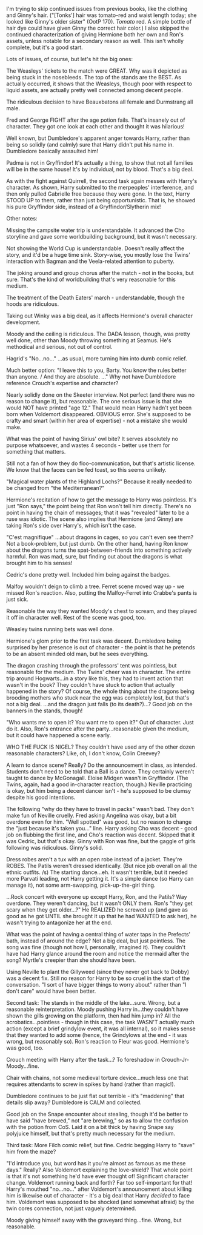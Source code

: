 I'm trying to skip continued issues from previous books, like the clothing and Ginny's hair.  ("[Tonks'] hair was tomato-red and waist length today; she looked like Ginny's older sister" (OotP 170).  *Tomato* red.  A simple bottle of hair dye could have given Ginny the correct hair color.)  I also skipped the continued characterization of giving Hermione both her own and Ron's assets, unless notable for a secondary reason as well.  This isn't wholly complete, but it's a good start.


Lots of issues, of course, but let's hit the big ones:

The Weasleys' tickets to the match were GREAT.  Why was it depicted as being stuck in the nosebleeds.  The top of the stands are the BEST.  As actually occurred, it shows that the Weasleys, though poor with respect to liquid assets, are actually pretty well connected among decent people.

The ridiculous decision to have Beauxbatons all female and Durmstrang all male.

Fred and George FIGHT after the age potion fails.  That's insanely out of character.  They got one look at each other and thought it was hilarious!

Well known, but Dumbledore's apparent anger towards Harry, rather than being so solidly (and calmly) sure that Harry didn't put his name in.  Dumbledore basically assaulted him!

Padma is not in Gryffindor!  It's actually a thing, to show that not all families will be in the same house!  It's by individual, not by blood.  That's a big deal.

As with the fight against Quirrell, the second task again messes with Harry's character.  As shown, Harry submitted to the merpeoples' interference, and then only pulled Gabrielle free because they were gone.  In the text, Harry STOOD UP to them, rather than just being opportunistic.  That is, he showed his pure Gryffindor side, instead of a Gryffindor/Slytherin mix!



Other notes:

Missing the campsite water trip is understandable.  It advanced the Cho storyline and gave some worldbuilding background, but it wasn't necessary.

Not showing the World Cup is understandable.  Doesn't really affect the story, and it'd be a huge time sink.  Story-wise, you mostly lose the Twins' interaction with Bagman and the Veela-related attention to puberty.

The joking around and group chorus after the match - not in the books, but sure.  That's the kind of worldbuilding that's very reasonable for this medium.

The treatment of the Death Eaters' march - understandable, though the hoods are ridiculous.

Taking out Winky was a big deal, as it affects Hermione's overall character development.

Moody and the ceiling is ridiculous.  The DADA lesson, though, was pretty well done, other than Moody throwing something at Seamus.  He's methodical and serious, not out of control.

Hagrid's "No...no..."  ...as usual, more turning him into dumb comic relief.

Much better option: "I leave this to you, Barty.  You know the rules better than anyone. / And they are absolute. ..."  Why not have Dumbledore reference Crouch's expertise and character?

Nearly solidly done on the Skeeter interview.  Not perfect (and there was no reason to change it), but reasonable.  The one serious issue is that she would NOT have printed "age 12."  That would mean Harry hadn't yet been born when Voldemort disappeared.  OBVIOUS error.  She's supposed to be crafty and smart (within her area of expertise) - not a mistake she would make.

What was the point of having Sirius' owl bite?  It serves absolutely no purpose whatsoever, and wastes 4 seconds - better use them for something that matters.

Still not a fan of how they do floo-communication, but that's artistic license.  We know that the faces can be fed toast, so this seems unlikely.

"Magical water plants of the Highland Lochs?"  Because it really needed to be changed from "the Mediterranean?"

Hermione's recitation of how to get the message to Harry was pointless.  It's just "Ron says," the point being that Ron won't tell him directly.  There's no point in having the chain of messages; that it was "revealed" later to be a ruse was idiotic.  The scene also implies that Hermione (and Ginny) are taking Ron's side over Harry's, which isn't the case.

"C'est magnifique" ...about dragons in cages, so you can't even see them?  Not a book-problem, but just dumb.  On the other hand, having Ron know about the dragons turns the spat-between-friends into something actively harmful.  Ron was mad, sure, but finding out about the dragons is what brought him to his senses!

Cedric's done pretty well.  Included him being against the badges.

Malfoy wouldn't deign to climb a tree.  Ferret scene moved way up - we missed Ron's reaction.  Also, putting the Malfoy-Ferret into Crabbe's pants is just sick.

Reasonable the way they wanted Moody's chest to scream, and they played it off in character well.  Rest of the scene was good, too.

Weasley twins running bets was well done.

Hermione's glom prior to the first task was decent.  Dumbledore being surprised by her presence is out of character - the point is that he pretends to be an absent minded old man, but he sees everything.

The dragon crashing through the professors' tent was pointless, but reasonable for the medium.  The Twins' cheer was in character.  The entire trip around Hogwarts...in a story like this, they had to invent action that wasn't in the book?  They couldn't have stuck to action that actually happened in the story?  Of course, the whole thing about the dragons being brooding mothers who stuck near the egg was completely lost, but that's not a big deal.  ...and the dragon just falls (to its death?)...?  Good job on the banners in the stands, though!

"Who wants me to open it?  You want me to open it?"  Out of character.  Just do it.  Also, Ron's entrance after the party...reasonable given the medium, but it could have happened a scene early.

WHO THE FUCK IS NIGEL?  They couldn't have used any of the other dozen reasonable characters?  Like, oh, I don't know, Colin Creevey?

A learn to dance scene?  Really?  Do the announcement in class, as intended.  Students don't need to be told that a Ball is a dance.  They certainly weren't taught to dance by McGonagall.  Eloise Midgen wasn't in Gryffindor.  (The Twins, again, had a good in-character reaction, though.)  Neville practicing is okay, but him being a decent dancer isn't - he's supposed to be clumsy despite his good intentions.

The following "why do they have to travel in packs" wasn't bad.  They don't make fun of Neville cruelly.  Fred asking Angelina was okay, but a bit overdone even for him.  "Well spotted" was good, but no reason to change the "just because it's taken you..." line.  Harry asking Cho was decent - good job on flubbing the first line, and Cho's reaction was decent.  Skipped that it was Cedric, but that's okay.  Ginny with Ron was fine, but the gaggle of girls following was ridiculous.  Ginny's solid.

Dress robes aren't a tux with an open robe instead of a jacket.  They're ROBES.  The Patils weren't dressed identically.  (But nice job overall on all the ethnic outfits. /s)  The starting dance...eh.  It wasn't terrible, but it needed more Parvati leading, not Harry getting it.  It's a simple dance (so Harry can manage it), not some arm-swapping, pick-up-the-girl thing.

...Rock concert with everyone up except Harry, Ron, and the Patils?  Way overdone.  They weren't dancing, but it wasn't ONLY them.  Ron's "they get scary when they get older...?"  He REALIZED he screwed up (and gave as good as he got UNTIL she brought it up that he had WANTED to ask her), he wasn't trying to antagonize her at the end.

What was the point of having a central thing of water taps in the Prefects' bath, instead of around the edge?  Not a big deal, but just pointless.  The song was fine (though not how I, personally, imagined it).  They couldn't have had Harry glance around the room and notice the mermaid after the song?  Myrtle's creepier than she should have been.

Using Neville to plant the Gillyweed (since they never got back to Dobby) was a decent fix.  Still no reason for Harry to be so cruel in the start of the conversation.  "I sort of have bigger things to worry about" rather than "I don't care" would have been better.

Second task: The stands in the middle of the lake...sure.  Wrong, but a reasonable reinterpretation.  Moody pushing Harry in...they couldn't have shown the gills growing on the platform, then had him jump in?  All the acrobatics...pointless - though in this case, the task WASN'T actually much action (except a brief grindylow event, it was all internal), so it makes sense that they wanted to add some (hence, the Grindylows at the end - it was wrong, but reasonably so).  Ron's reaction to Fleur was good.  Hermione's was good, too.

Crouch meeting with Harry after the task...?  To foreshadow in Crouch-Jr-Moody...fine.

Chair with chains, not some medieval torture device...much less one that requires attendants to screw in spikes by hand (rather than magic!).

Dumbledore continues to be just flat out terrible - it's "maddening" that details slip away?  Dumbledore is CALM and collected.

Good job on the Snape encounter about stealing, though it'd be better to have said "have brewed," not "are brewing," so as to allow the confusion with the potion from CoS.  Laid it on a bit thick by having Snape say polyjuice himself, but that's pretty much necessary for the medium.

Third task: More Filch comic relief, but fine.  Cedric begging Harry to "save" him from the maze?

"I'd introduce you, but word has it you're almost as famous as me these days."  Really?  Also Voldemort explaining the love-shield?  That whole point is that it's not something he'd have ever thought of!  Significant character change.  Voldemort running back and forth?  Far too self-important for that!  Harry's mouthed "no...no..." after Voldemort's announcement about killing him is likewise out of character - it's a big deal that Harry *decided* to face him.  Voldemort was supposed to be shocked (and somewhat afraid) by the twin cores connection, not just vaguely determined.

Moody giving himself away with the graveyard thing...fine.  Wrong, but reasonable.
